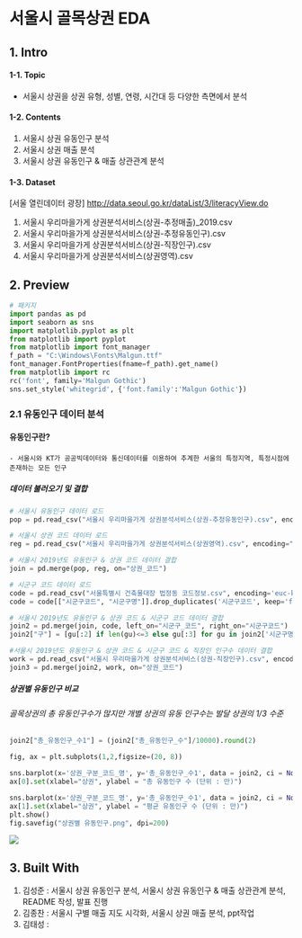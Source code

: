# 서울시 골목상권 EDA
## 1. Intro
#### 1-1. Topic
- 서울시 상권을 상권 유형, 성별, 연령, 시간대 등 다양한 측면에서 분석

#### 1-2. Contents
1. 서울시 상권 유동인구 분석
2. 서울시 상권 매출 분석
3. 서울시 상권 유동인구 & 매출 상관관계 분석

#### 1-3. Dataset
[서울 열린데이터 광장] <http://data.seoul.go.kr/dataList/3/literacyView.do>

1. 서울시 우리마을가게 상권분석서비스(상권-추정매출)_2019.csv
2. 서울시 우리마을가게 상권분석서비스(상권-추정유동인구).csv
3. 서울시 우리마을가게 상권분석서비스(상권-직장인구).csv
4. 서울시 우리마을가게 상권분석서비스(상권영역).csv

## 2. Preview

```python
# 패키지
import pandas as pd
import seaborn as sns
import matplotlib.pyplot as plt
from matplotlib import pyplot
from matplotlib import font_manager
f_path = "C:\Windows\Fonts\Malgun.ttf"
font_manager.FontProperties(fname=f_path).get_name()
from matplotlib import rc
rc('font', family='Malgun Gothic')
sns.set_style('whitegrid', {'font.family':'Malgun Gothic'})
```
### 2.1 유동인구 데이터 분석

#### 유동인구란?
    - 서울시와 KT가 공공빅데이터와 통신데이터를 이용하여 추계한 서울의 특정지역, 특정시점에 존재하는 모든 인구

##### 데이터 불러오기 및 결합
```python
# 서울시 유동인구 데이터 로드
pop = pd.read_csv("서울시 우리마을가게 상권분석서비스(상권-추정유동인구).csv", encoding='euc-kr')

# 서울시 상권 코드 데이터 로드
reg = pd.read_csv("서울시 우리마을가게 상권분석서비스(상권영역).csv", encoding="euc-kr")

# 서울시 2019년도 유동인구 & 상권 코드 데이터 결합
join = pd.merge(pop, reg, on="상권_코드")

# 시군구 코드 데이터 로드
code = pd.read_csv("서울특별시 건축물대장 법정동 코드정보.csv", encoding='euc-kr')
code = code[["시군구코드", "시군구명"]].drop_duplicates('시군구코드', keep='first')

# 서울시 2019년도 유동인구 & 상권 코드 & 시군구 코드 데이터 결합
join2 = pd.merge(join, code, left_on="시군구_코드", right_on="시군구코드")
join2["구"] = [gu[:2] if len(gu)<=3 else gu[:3] for gu in join2['시군구명']]

#서울시 2019년도 유동인구 & 상권 코드 & 시군구 코드 & 직장인 인구수 데이터 결합
work = pd.read_csv("서울시 우리마을가게 상권분석서비스(상권-직장인구).csv", encoding='euc-kr')
join3 = pd.merge(join2, work, on="상권_코드")
```

##### 상권별 유동인구 비교
###### 골목상권의 총 유동인구수가 많지만 개별 상권의 유동 인구수는 발달 상권의 1/3 수준
```python
join2["총_유동인구_수1"] = (join2["총_유동인구_수"]/10000).round(2)

fig, ax = plt.subplots(1,2,figsize=(20, 8))

sns.barplot(x='상권_구분_코드_명', y='총_유동인구_수1', data = join2, ci = None, ax=ax[0], palette="Set1", estimator=sum).set_title("상권별 총 유동인구")
ax[0].set(xlabel="상권", ylabel = "총 유동인구 수 (단위 : 만)")

sns.barplot(x='상권_구분_코드_명', y='총_유동인구_수1', data = join2, ci = None, ax=ax[1], palette="Set1").set_title("상권별 평균 유동인구")
ax[1].set(xlabel="상권", ylabel = "평균 유동인구 수 (단위 : 만)")
plt.show()
fig.savefig("상권별 유동인구.png", dpi=200)
```
<img src="https://user-images.githubusercontent.com/71831714/104885618-a7893980-59ab-11eb-8f58-2e5bd2e93363.png"></img>

## 3. Built With

1. 김성준 : 서울시 상권 유동인구 분석, 서울시 상권 유동인구 & 매출 상관관계 분석, README 작성, 발표 진행
2. 김종찬 : 서울시 구별 매출 지도 시각화, 서울시 상권 매출 분석, ppt작업
3. 김태성 :
